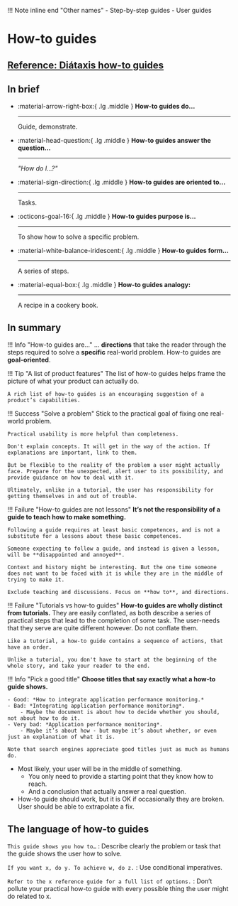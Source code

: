 !!! Note inline end "Other names"
    - Step-by-step guides
    - User guides

# How-to guides

## [Reference: Diátaxis how-to guides](https://diataxis.fr/how-to-guides/)

## In brief

<div class="grid cards" markdown>

-   :material-arrow-right-box:{ .lg .middle } **How-to guides do...**

    ---

    Guide, demonstrate.

-   :material-head-question:{ .lg .middle } **How-to guides answer the question...**

    ---

    *"How do I...?"*

-   :material-sign-direction:{ .lg .middle } **How-to guides are oriented to...**

    ---

    Tasks.

-   :octicons-goal-16:{ .lg .middle } **How-to guides purpose is...**

    ---

    To show how to solve a specific problem.

-   :material-white-balance-iridescent:{ .lg .middle } **How-to guides form...**

    ---

    A series of steps.

-   :material-equal-box:{ .lg .middle } **How-to guides analogy:**

    ---

    A recipe in a cookery book.

</div>

## In summary

!!! Info "How-to guides are..."
    ... **directions** that take the reader through the steps required to solve a **specific** real-world problem. How-to guides are **goal-oriented**.

!!! Tip "A list of product features"
    The list of how-to guides helps frame the picture of what your product can actually do.

    A rich list of how-to guides is an encouraging suggestion of a product’s capabilities.

!!! Success "Solve a problem"
    Stick to the practical goal of fixing one real-world problem.

    Practical usability is more helpful than completeness.

    Don't explain concepts. It will get in the way of the action. If explanations are important, link to them.

    But be flexible to the reality of the problem a user might actually face. Prepare for the unexpected, alert user to its possibility, and provide guidance on how to deal with it.

    Ultimately, unlike in a tutorial, the user has responsibility for getting themselves in and out of trouble.

!!! Failure "How-to guides are not lessons"
    **It’s not the responsibility of a guide to teach how to make something.**

    Following a guide requires at least basic competences, and is not a substitute for a lessons about these basic competences.

    Someone expecting to follow a guide, and instead is given a lesson, will be **disappointed and annoyed**.

    Context and history might be interesting. But the one time someone does not want to be faced with it is while they are in the middle of trying to make it.

    Exclude teaching and discussions. Focus on **how to**, and directions.

!!! Failure "Tutorials vs how-to guides"
    **How-to guides are wholly distinct from tutorials.** They are easily conflated, as both describe a series of practical steps that lead to the completion of some task. The user-needs that they serve are quite different however. Do not conflate them.

    Like a tutorial, a how-to guide contains a sequence of actions, that have an order.

    Unlike a tutorial, you don't have to start at the beginning of the whole story, and take your reader to the end.

!!! Info "Pick a good title"
    **Choose titles that say exactly what a how-to guide shows.**

    - Good: *How to integrate application performance monitoring.*
    - Bad: *Integrating application performance monitoring*.
        - Maybe the document is about how to decide whether you should, not about how to do it.
    - Very bad: *Application performance monitoring*.
        - Maybe it’s about how - but maybe it’s about whether, or even just an explanation of what it is.

    Note that search engines appreciate good titles just as much as humans do.

- Most likely, your user will be in the middle of something.
    - You only need to provide a starting point that they know how to reach.
    - And a conclusion that actually answer a real question.
- How-to guide should work, but it is OK if occasionally they are broken. User should be able to extrapolate a fix.

## The language of how-to guides

`This guide shows you how to…`
:   Describe clearly the problem or task that the guide shows the user how to solve.

`If you want x, do y. To achieve w, do z.`
:   Use conditional imperatives.

`Refer to the x reference guide for a full list of options.`
:   Don’t pollute your practical how-to guide with every possible thing the user might do related to x.
